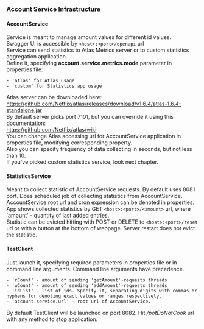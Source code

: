 ### Account Service Infrastructure

#### AccountService
Service is meant to manage amount values for different id values.<br/>
Swagger UI is accessible by `<host>:<port>/openapi` url<br/>
Service can send statistics to Atlas Metrics server or to custom statistics aggregation application.<br/>
Define it, specifying **account.service.metrics.mode** parameter in properties file:

    - 'atlas' for Atlas usage
    - 'custom' for Statistics app usage
    
Atlas server can be downloaded here: <br/>
https://github.com/Netflix/atlas/releases/download/v1.6.4/atlas-1.6.4-standalone.jar<br/>
By default server picks port 7101, but you can override it using this documentation:<br/>
https://github.com/Netflix/atlas/wiki<br/>
You can change Atlas accessing url for AccountService application in properties file, modifying corresponding property.<br/>
Also you can specify frequency of data collecting in seconds, but not less than 10.<br/>
If you've picked custom statistics service, look next chapter. 


#### StatisticsService
Meant to collect statistic of AccountService requests. By default uses 8081 port. Does scheduled job of collecting 
statistics from AccountService. AccountService root url and cron expression can be denoted in properties.
App shows collected statistics by GET `<host>:<port>/<amount>` url, where 'amount' - quantity of last added entries.<br/>
Statistic can be evicted hitting with POST or DELETE to `<host>:<port>/reset` url or with a button at the bottom of webpage. Server restart does not evict the statistic.

#### TestClient
Just launch it, specifying required parameters in properties file or in command line arguments. Command line arguments have precedence.<br/>

    - 'rCount' - amount of sending 'getAmount'-requests threads
    - 'wCount' - amount of sending 'addAmount'-requests threads
    - 'idList' - list of ids. Specify it, separating digits with commas or hyphens for denoting exact values or ranges respectively.
    - 'account.service.url' - root url of AccountService.
    
By default TestClient will be launched on port 8082. Hit */potDoNotCook* url with any method to stop application.